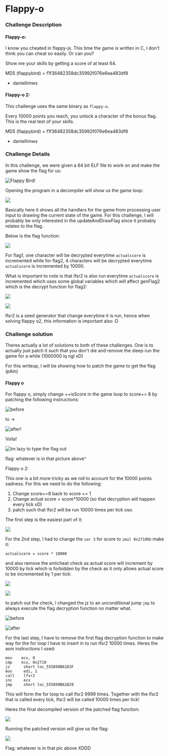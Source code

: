 # Flappy-o

### Challenge Description

#### Flappy-o:

I know you cheated in flappy-js. This time the game is written in C, I don't think you can cheat so easily. Or can you?

Show me your skills by getting a score of at least 64.

MD5 (flappybird) = f1f36482358dc35992f076e6ea483df8

* daniellimws

#### Flappy-o 2:

This challenge uses the same binary as `flappy-o`.

Every 10000 points you reach, you unlock a character of the bonus flag. This is the real test of your skills.

MD5 (flappybird) = f1f36482358dc35992f076e6ea483df8

* daniellimws

### Challenge Details

In this challenge, we were given a 64 bit ELF file to work on and make the game show the flag for us:

![Flappy Bird!](../../.gitbook/assets/image.png)

Opening the program in a decompiler will show us the game loop:

![](<../../.gitbook/assets/image (6).png>)

Basically here it shows all the handlers for the game from processing user input to drawing the current state of the game. For this challenge, I will probably be only interested in the updateAndDrawFlag since it probably relates to the flag.

Below is the flag function:

![](<../../.gitbook/assets/image (11).png>)

For flag1, one character will be decrypted everytime `actualscore` is incremented while for flag2, 4 characters will be decrypted everytime `actualscore` is incremented by 10000.

What is important to note is that lfsr2 is also run everytime `actualscore` is incremented which uses some global variables which will affect genFlag2 which is the decrypt function for flag2:

![](<../../.gitbook/assets/image (9).png>)

![](<../../.gitbook/assets/image (21).png>)

lfsr2 is a seed generator that change everytime it is run, hence when solving flappy o2, this information is important also :D

### Challenge solution

Theres actually a lot of solutions to both of these challenges. One is to actually just patch it such that you don't die and remove the sleep run the game for a while (1000000 iq ngl xD)

For this writeup, I will be showing how to patch the game to get the flag (pAin)

#### Flappy o

For flappy o, simply change ++isScore in the game loop to score+= 8 by patching the following instructions:

![before](<../../.gitbook/assets/image (17).png>)

to ->

![after!](<../../.gitbook/assets/image (15).png>)

Voila!

![Im lazy to type the flag out](<../../.gitbook/assets/image (10).png>)

flag: whatever is in that picture above^



Flappy o 2:

This one is a bit more tricky as we nid to account for the 10000 points sadness. For this we need to do the following:

1. Change score+=8 back to score += 1
2. Change actual score = score\*10000 (so that decryption will happen every tick xD)
3. patch such that lfsr2 will be run 10000 times per tick oso.

The first step is the easiest part of it:

![](<../../.gitbook/assets/image (12).png>)

For the 2nd step, I had to change the `sar 3` for score to `imul 0x2710`to make it:

```
actualscore = score * 10000
```

and also remove the anticheat check as actual score will increment by 10000 by tick which is forbidden by the check as it only allows actual score to be incremented by 1 per tick:

![](<../../.gitbook/assets/image (7).png>)

![](<../../.gitbook/assets/image (16).png>)

to patch out the check, I changed the jz to an unconditional jump `jmp` to always execute the flag decryption function no matter what.&#x20;

![before](<../../.gitbook/assets/image (18).png>)

![after](<../../.gitbook/assets/image (20).png>)

For the last step, I have to remove the first flag decryption function to make way for the for loop I have to insert in to run lfsr2 10000 times. Heres the asm instructions I used:

```
mov    ecx, 0
cmp    ecx, 0x2710
jz      short loc_555899B6283F
mov     edi, 1
call    lfsr2
inc     ecx
jmp     short loc_555899B62829
```

This will form the for loop to call lfsr2 9999 times. Together with the lfsr2 that is called every tick, lfsr2 will be called 10000 times per tick!

Heres the final decompiled version of the patched flag function:

![](<../../.gitbook/assets/image (14).png>)

Running the patched version will give us the flag:

![](<../../.gitbook/assets/image (8).png>)

Flag: whatever is in that pic above XDDD
